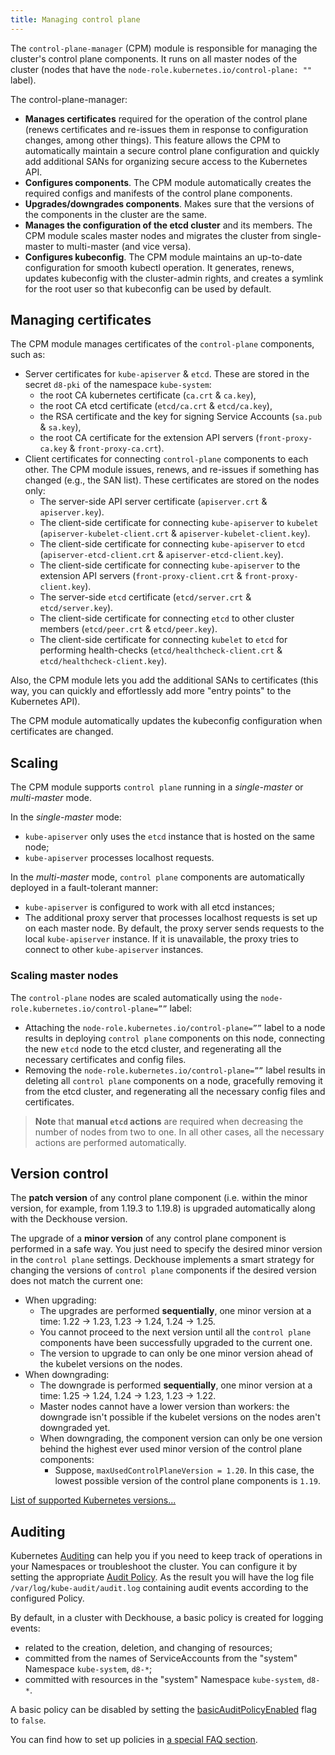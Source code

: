 ```yaml
---
title: Managing control plane
---
```


The `control-plane-manager` (CPM) module is responsible for managing the cluster's control plane components. It runs on all master nodes of the cluster (nodes that have the `node-role.kubernetes.io/control-plane: ""` label).

The control-plane-manager:
- **Manages certificates** required for the operation of the control plane (renews certificates and re-issues them in response to configuration changes, among other things). This feature allows the CPM to automatically maintain a secure control plane configuration and quickly add additional SANs for organizing secure access to the Kubernetes API.
- **Configures components**. The CPM module automatically creates the required configs and manifests of the control plane components.
- **Upgrades/downgrades components**. Makes sure that the versions of the components in the cluster are the same.
- **Manages the configuration of the etcd cluster** and its members. The CPM module scales master nodes and migrates the cluster from single-master to multi-master (and vice versa).
- **Configures kubeconfig**. The CPM module maintains an up-to-date configuration for smooth kubectl operation. It generates, renews, updates kubeconfig with the cluster-admin rights, and creates a symlink for the root user so that kubeconfig can be used by default.

## Managing certificates

The CPM module manages certificates of the `control-plane` components, such as:
- Server certificates for `kube-apiserver` & `etcd`. These are stored in the secret `d8-pki` of the namespace `kube-system`:
  - the root CA kubernetes certificate (`ca.crt` & `ca.key`),
  - the root CA etcd certificate (`etcd/ca.crt` & `etcd/ca.key`),
  - the RSA certificate and the key for signing Service Accounts (`sa.pub` & `sa.key`),
  - the root CA certificate for the extension API servers (`front-proxy-ca.key` & `front-proxy-ca.crt`).
- Client certificates for connecting `control-plane` components to each other. The CPM module issues, renews, and re-issues if something has changed (e.g., the SAN list). These certificates are stored on the nodes only:
  - The server-side API server certificate (`apiserver.crt` & `apiserver.key`).
  - The client-side certificate for connecting `kube-apiserver` to `kubelet` (`apiserver-kubelet-client.crt` & `apiserver-kubelet-client.key`).
  - The client-side certificate for connecting `kube-apiserver` to `etcd` (`apiserver-etcd-client.crt` & `apiserver-etcd-client.key`).
  - The client-side certificate for connecting `kube-apiserver` to the extension API servers (`front-proxy-client.crt` & `front-proxy-client.key`).
  - The server-side `etcd` certificate (`etcd/server.crt` & `etcd/server.key`).
  - The client-side certificate for connecting `etcd` to other cluster members (`etcd/peer.crt` & `etcd/peer.key`).
  - The client-side certificate for connecting `kubelet` to `etcd` for performing health-checks  (`etcd/healthcheck-client.crt` & `etcd/healthcheck-client.key`).

Also, the CPM module lets you add the additional SANs to certificates (this way, you can quickly and effortlessly add more "entry points" to the Kubernetes API).

The CPM module automatically updates the kubeconfig configuration when certificates are changed.

## Scaling

The CPM module supports `control plane` running in a *single-master* or *multi-master* mode.

In the *single-master* mode:
- `kube-apiserver` only uses the `etcd` instance that is hosted on the same node;
- `kube-apiserver` processes localhost requests.

In the *multi-master* mode, `control plane` components are automatically deployed in a fault-tolerant manner:
- `kube-apiserver`  is configured to work with all etcd instances;
- The additional proxy server that processes localhost requests is set up on each master node. By default, the proxy server sends requests to the local `kube-apiserver` instance. If it is unavailable, the proxy tries to connect to other `kube-apiserver` instances.

### Scaling master nodes

The `control-plane` nodes are scaled automatically using the `node-role.kubernetes.io/control-plane=””` label:
- Attaching the `node-role.kubernetes.io/control-plane=””` label to a node results in deploying `control plane` components on this node, connecting the new `etcd` node to the etcd cluster, and regenerating all the necessary certificates and config files.
- Removing the `node-role.kubernetes.io/control-plane=””` label results in deleting all `control plane` components on a node, gracefully removing it from the etcd cluster, and regenerating all the necessary config files and certificates.

> **Note** that **manual `etcd` actions** are required when decreasing the number of nodes from two to one. In all other cases, all the necessary actions are performed automatically.

## Version control

The **patch version** of any control plane component (i.e. within the minor version, for example, from 1.19.3 to 1.19.8) is upgraded automatically along with the Deckhouse version.

The upgrade of a **minor version** of any control plane component is performed in a safe way. You just need to specify the desired minor version in the `control plane` settings. Deckhouse implements a smart strategy for changing the versions of `control plane` components if the desired version does not match the current one:
- When upgrading:
  - The upgrades are performed **sequentially**, one minor version at a time: 1.22 -> 1.23, 1.23 -> 1.24, 1.24 -> 1.25.
  - You cannot proceed to the next version until all the `control plane` components have been successfully upgraded to the current one.
  - The version to upgrade to can only be one minor version ahead of the kubelet versions on the nodes.
- When downgrading:
  - The downgrade is performed **sequentially**, one minor version at a time: 1.25 -> 1.24, 1.24 -> 1.23, 1.23 -> 1.22.
  - Master nodes cannot have a lower version than workers: the downgrade isn't possible if the kubelet versions on the nodes aren't downgraded yet.
  - When downgrading, the component version can only be one version behind the highest ever used minor version of the control plane components:
    - Suppose, `maxUsedControlPlaneVersion = 1.20`. In this case, the lowest possible version of the control plane components is `1.19`.

[List of supported Kubernetes versions...](../../supported_versions.html#kubernetes)

## Auditing

Kubernetes [Auditing](https://kubernetes.io/docs/tasks/debug/debug-cluster/audit/) can help you if you need to keep track of operations in your Namespaces or troubleshoot the cluster. You can configure it by setting the appropriate [Audit Policy](https://kubernetes.io/docs/tasks/debug/debug-cluster/audit/#audit-policy). As the result you will have the log file `/var/log/kube-audit/audit.log` containing audit events according to the configured Policy.

By default, in a cluster with Deckhouse, a basic policy is created for logging events:
- related to the creation, deletion, and changing of resources;
- committed from the names of ServiceAccounts from the "system" Namespace `kube-system`, `d8-*`;
- committed with resources in the "system" Namespace `kube-system`, `d8-*`.

A basic policy can be disabled by setting the [basicAuditPolicyEnabled](configuration.html#parameters-apiserver-basicauditpolicyenabled) flag to `false`.

You can find how to set up policies in [a special FAQ section](faq.html#how-do-i-configure-additional-audit-policies).
